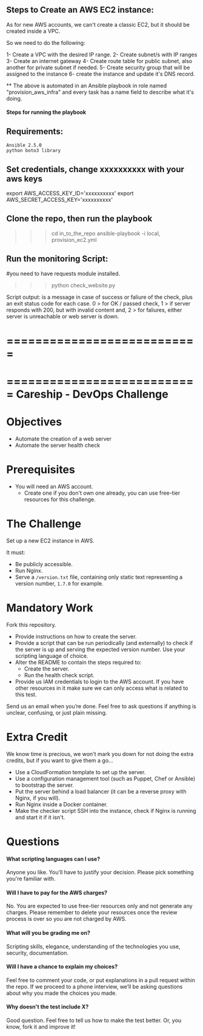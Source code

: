 ## Steps to Create an AWS EC2 instance:

As for new AWS accounts, we can't create a classic EC2, but it should be created inside a VPC.

So we need to do the following:

1- Create a VPC with the desired IP range.
2- Create subnet/s with IP ranges 
3- Create an internet gateway 
4- Create route table for public subnet, also another for private subnet if needed. 
5- Create security group that will be assigned to the instance 
6- create the instance and update it's DNS record.

** The above is automated in an Ansible playbook in role named "provision_aws_infra" and every task has a name field to describe what it's doing.

#### Steps for running the playbook ####

## Requirements: 
	Ansible 2.5.0
	python boto3 library

## Set credentials, change xxxxxxxxxx with your aws keys
 
export AWS_ACCESS_KEY_ID='xxxxxxxxxx'
export AWS_SECRET_ACCESS_KEY='xxxxxxxxxx'

## Clone the repo, then run the playbook

>>> cd in_to_the_repo 
>>> ansible-playbook -i local, provision_ec2.yml

## Run the monitoring Script:
#you need to have requests module installed.

>>> python check_website.py

Script output: is a message in case of success or faliure of the check, plus an exit status code for each case.
0 > for OK / passed check,
1 > if server responds with 200, but with invalid content and, 
2 > for faliures, either server is unreachable or web server is down.

===========================
===========================
===========================
Careship - DevOps Challenge
===========================

# Objectives

- Automate the creation of a web server
- Automate the server health check

# Prerequisites

- You will need an AWS account.
  - Create one if you don't own one already, you can use free-tier resources for this challenge.

# The Challenge

Set up a new EC2 instance in AWS.

It must:

* Be publicly accessible.
* Run Nginx.
* Serve a `/version.txt` file, containing only static text representing a version number, ```1.7.0``` for example.

# Mandatory Work

Fork this repository.

* Provide instructions on how to create the server.
* Provide a script that can be run periodically (and externally) to check if the server is up and serving the expected version number. Use your scripting language of choice.
* Alter the README to contain the steps required to:
  * Create the server.
  * Run the health check script.
* Provide us IAM credentials to login to the AWS account. If you have other resources in it make sure we can only access what is related to this test.

Send us an email when you’re done. Feel free to ask questions if anything is unclear, confusing, or just plain missing.

# Extra Credit

We know time is precious, we won't mark you down for not doing the extra credits, but if you want to give them a go...

* Use a CloudFormation template to set up the server.
* Use a configuration management tool (such as Puppet, Chef or Ansible) to bootstrap the server.
* Put the server behind a load balancer (it can be a reverse proxy with Nginx, if you will).
* Run Nginx inside a Docker container.
* Make the checker script SSH into the instance, check if Nginx is running and start it if it isn't.

# Questions

#### What scripting languages can I use?

Anyone you like. You’ll have to justify your decision. Please pick something you're familiar with.

#### Will I have to pay for the AWS charges?

No. You are expected to use free-tier resources only and not generate any charges. Please remember to delete your resources once the review process is over so you are not charged by AWS.

#### What will you be grading me on?

Scripting skills, elegance, understanding of the technologies you use, security, documentation.

#### Will I have a chance to explain my choices?

Feel free to comment your code, or put explanations in a pull request within the repo.
If we proceed to a phone interview, we’ll be asking questions about why you made the choices you made.

#### Why doesn't the test include X?

Good question. Feel free to tell us how to make the test better. Or, you know, fork it and improve it!
